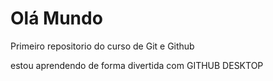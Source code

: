 # Olá Mundo

 Primeiro repositorio do curso de Git e Github

 estou aprendendo de forma divertida com GITHUB DESKTOP
